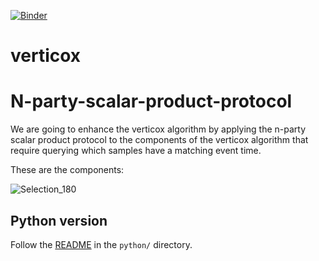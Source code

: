 [![Binder](https://mybinder.org/badge_logo.svg)](https://mybinder.org/v2/gh/CARRIER-project/verticox/HEAD?labpath=Verticox.ipynb)

# verticox

# N-party-scalar-product-protocol
We are going to enhance the verticox algorithm by applying the n-party scalar product protocol to the 
components of the verticox algorithm that require querying which samples have a matching event time.

These are the components:

![Selection_180](https://user-images.githubusercontent.com/131889/165753100-6563d7d2-c10e-4a73-93fd-2a77d981e8ab.png)

<!-- ## $\sum \limits_{n \in E} \mathbf{x}_{nk}$ (for datanodes)$
Where $E$ is the collection of samples that are NOT right-censored.

## $\sum \limits_{j \in R_t} exp(K \overline{z}_j)$ -->


## Python version
Follow the [README](python/README.md) in the `python/` directory.

